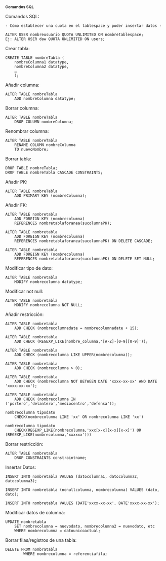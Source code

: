 <h1 style="font-size:12px">Comandos SQL</h1>

Comandos SQL:
```
- Cómo establecer una cuota en el tablespace y poder insertar datos -

ALTER USER nombreusuario QUOTA UNLIMITED ON nombretablespace;
Ej: ALTER USER daw QUOTA UNLIMITED ON users;
```
Crear tabla:
```
CREATE TABLE nombreTabla (
    nombreColumna1 datatype,
    nombreColumna2 datatype, 
    … 
    );
```
Añadir columna:
```
ALTER TABLE nombreTabla
    ADD nombreColumna datatype; 
```
Borrar columna:
```
ALTER TABLE nombreTabla
    DROP COLUMN nombreColumna; 
```
Renombrar columna:
```
ALTER TABLE nombreTabla
    RENAME COLUMN nombreColumna
    TO nuevoNombre; 
```
Borrar tabla:
```
DROP TABLE nombreTabla;
DROP TABLE nombreTabla CASCADE CONSTRAINTS;
```
Añadir PK:  
```
ALTER TABLE nombreTabla
    ADD PRIMARY KEY (nombreColumna); 
```
Añadir FK: 
```
ALTER TABLE nombretabla
    ADD FOREIGN KEY (nombrecolumna)
    REFERENCES nombretablaforanea(sucolumnaPK);

ALTER TABLE nombretabla
    ADD FOREIGN KEY (nombrecolumna)
    REFERENCES nombretablaforanea(sucolumnaPK) ON DELETE CASCADE;

ALTER TABLE nombretabla
    ADD FOREIGN KEY (nombrecolumna)
    REFERENCES nombretablaforanea(sucolumnaPK) ON DELETE SET NULL;
```
Modificar tipo de dato:
```
ALTER TABLE nombretabla
    MODIFY nombrecolumna datatype;
```
Modificar not null:
```
ALTER TABLE nombretabla
    MODIFY nombrecolumna NOT NULL;
```
Añadir restricción:
```
ALTER TABLE nombretabla
    ADD CHECK (nombrecolumnadate = nombrecolumnadate + 15);

ALTER TABLE nombretabla
    ADD CHECK (REGEXP_LIKE(nombre_columna,'[A-Z]-[0-9][0-9]'));

ALTER TABLE nombretabla
    ADD CHECK (nombrecolumna LIKE UPPER(nombrecolumna));

ALTER TABLE nombretabla
    ADD CHECK (nombrecolumna > 0);

ALTER TABLE nombretabla
    ADD CHECK (nombrecolumna NOT BETWEEN DATE 'xxxx-xx-xx' AND DATE 'xxxx-xx-xx');

ALTER TABLE nombretabla 
    ADD CHECK (nombrecolumna IN ('portero','delantero','mediocentro','defensa'));

nombrecolumna tipodato 
    CHECK(nombrecolumna LIKE 'xx' OR nombrecolumna LIKE 'xx')

nombrecolumna tipodato
    CHECK(REGEXP_LIKE(nombrecolumna,'xxx[x-x][x-x][x-x]') OR (REGEXP_LIKE(nombrecolumna,'xxxxxx')))
```
Borrar restricción:
```
ALTER TABLE nombretabla
    DROP CONSTRAINTS constraintname;
```
Insertar Datos:
```
INSERT INTO nombretabla VALUES (datocolumna1, datocolumna2, datocolumna3);

INSERT INTO nombretabla (nonullcolumna, nombrecolumna) VALUES (dato, dato);

INSERT INTO nombretabla VALUES (DATE'xxxx-xx-xx', DATE'xxxx-xx-xx');
```
Modificar datos de columna:
```
UPDATE nombretabla
    SET nombrecolumna = nuevodato, nombrecolumna2 = nuevodato, etc
    WHERE nombrecolumna = datounicoactual;
```
Borrar filas/registros de una tabla:
```
DELETE FROM nombratabla
        WHERE nombrecolumna = referenciafila;
```

